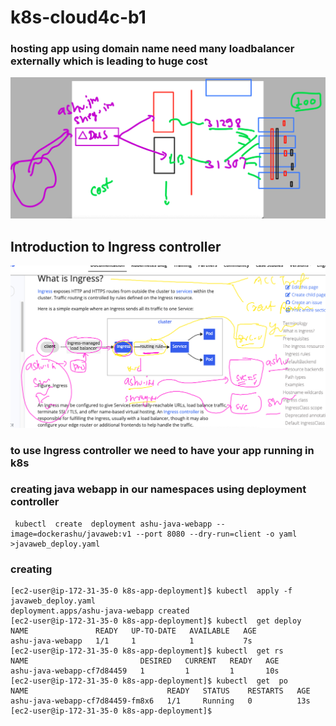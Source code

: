 # k8s-cloud4c-b1

### hosting app using domain name need many loadbalancer externally which is leading to huge cost 

<img src="prob1.png">

## Introduction to Ingress controller 

<img src="ingress.png">

### to use Ingress controller we need to have your app running in k8s 

### creating java webapp in our namespaces using deployment controller 

```
 kubectl  create  deployment ashu-java-webapp --image=dockerashu/javaweb:v1 --port 8080 --dry-run=client -o yaml  >javaweb_deploy.yaml 
```

### creating 

```
[ec2-user@ip-172-31-35-0 k8s-app-deployment]$ kubectl  apply -f javaweb_deploy.yaml 
deployment.apps/ashu-java-webapp created
[ec2-user@ip-172-31-35-0 k8s-app-deployment]$ kubectl  get deploy 
NAME               READY   UP-TO-DATE   AVAILABLE   AGE
ashu-java-webapp   1/1     1            1           7s
[ec2-user@ip-172-31-35-0 k8s-app-deployment]$ kubectl  get rs
NAME                         DESIRED   CURRENT   READY   AGE
ashu-java-webapp-cf7d84459   1         1         1       10s
[ec2-user@ip-172-31-35-0 k8s-app-deployment]$ kubectl  get  po 
NAME                               READY   STATUS    RESTARTS   AGE
ashu-java-webapp-cf7d84459-fm8x6   1/1     Running   0          13s
[ec2-user@ip-172-31-35-0 k8s-app-deployment]$ 


```

